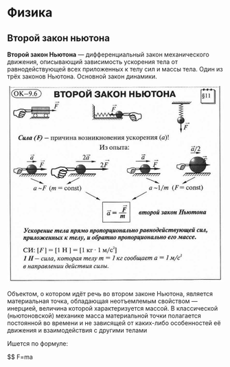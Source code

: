 # Физика

## Второй закон ньютона 

**Второй закон Ньютона** — дифференциальный закон механического движения, описывающий зависимость ускорения тела от равнодействующей всех приложенных к телу сил и массы тела. Один из трёх законов Ньютона. Основной закон динамики.

![Описание](img/physics1.jpg)

Объектом, о котором идёт речь во втором законе Ньютона, является материальная точка, обладающая неотъемлемым свойством — инерцией, величина которой характеризуется массой. В классической (ньютоновской) механике масса материальной точки полагается постоянной во времени и не зависящей от каких-либо особенностей её движения и взаимодействия с другими телами

Ишется по формуле:

$$
F=ma